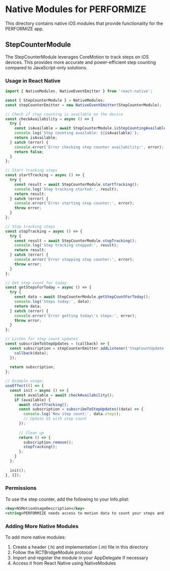 # Native Modules for PERFORMIZE

This directory contains native iOS modules that provide functionality for the PERFORMIZE app.

## StepCounterModule

The StepCounterModule leverages CoreMotion to track steps on iOS devices. This provides more accurate and power-efficient step counting compared to JavaScript-only solutions.

### Usage in React Native

```javascript
import { NativeModules, NativeEventEmitter } from 'react-native';

const { StepCounterModule } = NativeModules;
const stepCounterEmitter = new NativeEventEmitter(StepCounterModule);

// Check if step counting is available on the device
const checkAvailability = async () => {
  try {
    const isAvailable = await StepCounterModule.isStepCountingAvailable();
    console.log(`Step counting available: ${isAvailable}`);
    return isAvailable;
  } catch (error) {
    console.error('Error checking step counter availability:', error);
    return false;
  }
};

// Start tracking steps
const startTracking = async () => {
  try {
    const result = await StepCounterModule.startTracking();
    console.log('Step tracking started:', result);
    return result;
  } catch (error) {
    console.error('Error starting step counter:', error);
    throw error;
  }
};

// Stop tracking steps
const stopTracking = async () => {
  try {
    const result = await StepCounterModule.stopTracking();
    console.log('Step tracking stopped:', result);
    return result;
  } catch (error) {
    console.error('Error stopping step counter:', error);
    throw error;
  }
};

// Get step count for today
const getStepsForToday = async () => {
  try {
    const data = await StepCounterModule.getStepCountForToday();
    console.log('Steps today:', data);
    return data;
  } catch (error) {
    console.error('Error getting today\'s steps:', error);
    throw error;
  }
};

// Listen for step count updates
const subscribeToStepUpdates = (callback) => {
  const subscription = stepCounterEmitter.addListener('StepCountUpdate', (data) => {
    callback(data);
  });
  
  return subscription;
};

// Example usage:
useEffect(() => {
  const init = async () => {
    const available = await checkAvailability();
    if (available) {
      await startTracking();
      const subscription = subscribeToStepUpdates((data) => {
        console.log('New step count:', data.steps);
        // Update UI with step count
      });
      
      // Clean up
      return () => {
        subscription.remove();
        stopTracking();
      };
    }
  };
  
  init();
}, []);
```

### Permissions

To use the step counter, add the following to your Info.plist:

```xml
<key>NSMotionUsageDescription</key>
<string>PERFORMIZE needs access to motion data to count your steps and track activity.</string>
```

### Adding More Native Modules

To add more native modules:

1. Create a header (.h) and implementation (.m) file in this directory
2. Follow the RCTBridgeModule protocol
3. Import and register the module in your AppDelegate if necessary
4. Access it from React Native using NativeModules